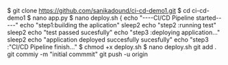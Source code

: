 $ git clone https://github.com/sanikadound/ci-cd-demo1.git
$ cd ci-cd-demo1
$ nano app.py
$ nano deploy.sh
{
echo "----CI/CD Pipeline started-----"
echo "step1:building the aplication"
sleep2
echo "step2 :running test"
sleep2
echo "test passed sucesfully"
echo "step3 :deploying application..."
sleep2
echo "application deployed succesfully sucesfully"
echo "step3 :"CI/CD Pipeline finish..."
$ chmod +x deploy.sh
$ nano deploy.sh
git add .
git commiy -m "initial commmit"
git push -u origin
